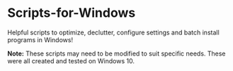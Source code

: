 # Scripts-for-Windows
Helpful scripts to optimize, declutter, configure settings and batch install programs in Windows!

**Note:** These scripts may need to be modified to suit specific needs. These were all created and tested on Windows 10.

